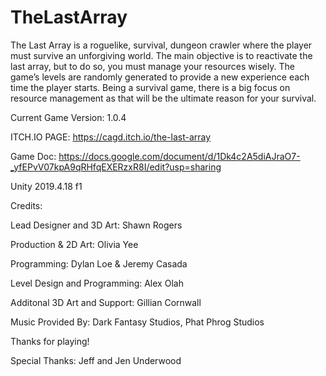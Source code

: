 # TheLastArray

The Last Array is a roguelike, survival, dungeon crawler where the player must survive an unforgiving world. The main objective is to reactivate the last array, but to do so, you must manage your resources wisely. The game’s levels are randomly generated to provide a new experience each time the player starts. Being a survival game, there is a big focus on resource management as that will be the ultimate reason for your survival.

Current Game Version: 1.0.4

ITCH.IO PAGE: https://cagd.itch.io/the-last-array

Game Doc: https://docs.google.com/document/d/1Dk4c2A5diAJraO7-_yfEPvV07kpA9qRHfqEXERzxR8I/edit?usp=sharing

Unity 2019.4.18 f1  

Credits:

Lead Designer and 3D Art: Shawn Rogers

Production & 2D Art: Olivia Yee

Programming: Dylan Loe & Jeremy Casada

Level Design and Programming: Alex Olah

Additonal 3D Art and Support: Gillian Cornwall

Music Provided By:
Dark Fantasy Studios,
Phat Phrog Studios

Thanks for playing!



Special Thanks:
Jeff and Jen Underwood

